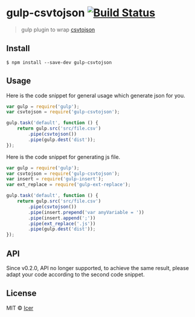 # gulp-csvtojson [![Build Status](https://travis-ci.org/wizicer/gulp-csvtojson.svg?branch=master)](https://travis-ci.org/wizicer/gulp-csvtojson)

> gulp plugin to wrap [csvtojson] 


## Install

```
$ npm install --save-dev gulp-csvtojson
```


## Usage

Here is the code snippet for general usage which generate json for you.

```js
var gulp = require('gulp');
var csvtojson = require('gulp-csvtojson');

gulp.task('default', function () {
    return gulp.src('src/file.csv')
        .pipe(csvtojson())
        .pipe(gulp.dest('dist'));
});
```

Here is the code snippet for generating js file.

```js
var gulp = require('gulp');
var csvtojson = require('gulp-csvtojson');
var insert = require('gulp-insert');
var ext_replace = require('gulp-ext-replace');

gulp.task('default', function () {
    return gulp.src('src/file.csv')
        .pipe(csvtojson())
        .pipe(insert.prepend('var anyVariable = '))
        .pipe(insert.append(';'))
        .pipe(ext_replace('.js'))
        .pipe(gulp.dest('dist'));
});
```

## API

Since v0.2.0, API no longer supported, to achieve the same result, please adapt your code according
to the second code snippet.

## License

MIT © [Icer](http://icerdesign.com)

[csvtojson]: https://github.com/Keyang/node-csvtojson
